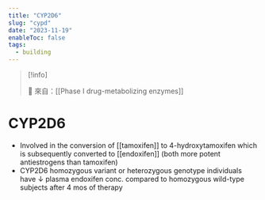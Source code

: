 ```yaml
---
title: "CYP2D6"
slug: "cypd"
date: "2023-11-19"
enableToc: false
tags:
  - building
---
```


> [!info]
>
> 🌱 來自：[[Phase I drug-metabolizing enzymes]]

# CYP2D6

- Involved in the conversion of [[tamoxifen]] to 4-hydroxytamoxifen which is subsequently converted to [[endoxifen]] (both more potent antiestrogens than tamoxifen)
- CYP2D6 homozygous variant or heterozygous genotype individuals have ↓ plasma endoxifen conc. compared to homozygous wild-type subjects after 4 mos of therapy
